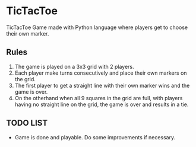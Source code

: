 # TicTacToe
TicTacToe Game made with Python language where players get to choose their own marker.

## Rules
1. The game is played on a 3x3 grid with 2 players.
2. Each player make turns consecutively and place their own markers on the grid.
3. The first player to get a straight line with their own marker wins and the game is over.
4. On the otherhand when all 9 squares in the grid are full, with players having no straight line on the grid, the game is over and results in a tie.

## TODO LIST
- Game is done and playable. Do some improvements if necessary.
